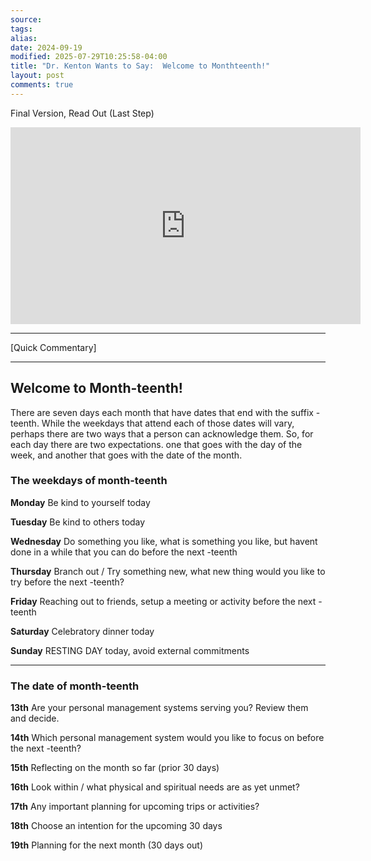 ```yaml
---
source:
tags:
alias:
date: 2024-09-19
modified: 2025-07-29T10:25:58-04:00
title: "Dr. Kenton Wants to Say:  Welcome to Monthteenth!"
layout: post
comments: true
---
```


  Final Version, Read Out (Last Step)

<iframe width="560" height="315" src="https://www.youtube.com/embed/[replace]" title="YouTube video player" frameborder="0" allow="accelerometer; autoplay; clipboard-write; encrypted-media; gyroscope; picture-in-picture; web-share" allowfullscreen></iframe>

<!-- <img src="{{site.baseurl}}/images/[REPLACE]" width="560"> -->


---
[Quick Commentary]


---

## Welcome to Month-teenth!

  

There are seven days each month that have dates that end with the suffix -teenth. While the weekdays that attend each of those dates will vary, perhaps there are two ways that a person can acknowledge them. So, for each day there are two expectations. one that goes with the day of the week, and another that goes with the date of the month.
  

### **The weekdays of month-teenth**

**Monday** Be kind to yourself today

**Tuesday** Be kind to others today

**Wednesday** Do something you like, what is something you like, but havent done in a while that you can do before the next -teenth

**Thursday** Branch out / Try something new, what new thing would you like to try before the next -teenth?

**Friday** Reaching out to friends, setup a meeting or activity before the next -teenth

**Saturday** Celebratory dinner today

**Sunday** RESTING DAY today, avoid external commitments

---

### **The date of month-teenth**

**13th** Are your personal management systems serving you? Review them and decide.

**14th** Which personal management system would you like to focus on before the next -teenth?

**15th** Reflecting on the month so far (prior 30 days)

**16th** Look within / what physical and spiritual needs are as yet unmet?

**17th** Any important planning for upcoming trips or activities?

**18th** Choose an intention for the upcoming 30 days

**19th** Planning for the next month (30 days out)




